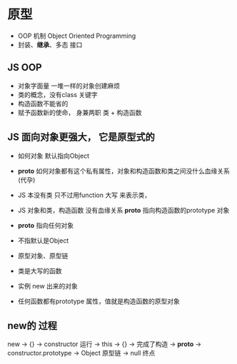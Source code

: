 # 原型

- OOP 机制 Object Oriented Programming
- 封装、**继承**、多态 接口

## JS OOP
- 对象字面量 一堆一样的对象创建麻烦
- 类的概念，没有class 关键字
- 构造函数不能省的
- 赋予函数新的使命， 身兼两职
  类 + 构造函数

## JS 面向对象更强大， 它是原型式的
- 如何对象 默认指向Object  
- __proto__ 
  如何对象都有这个私有属性，对象和构造函数和类之间没什么血缘关系(代孕)

- JS 本没有类
  只不过用function 大写 来表示类，
- JS 对象和类，构造函数 没有血缘关系
  __proto__ 指向构造函数的prototype 对象
- __proto__ 指向任何对象
- 不指默认是Object
- 原型对象、原型链
- 类是大写的函数
- 实例 new 出来的对象
- 任何函数都有prototype 属性，值就是构造函数的原型对象

## new的 过程
new -> {} -> constructor 运行 -> this -> {} -> 完成了构造
-> __proto__ -> constructor.prototype -> Object    原型链
-> null 终点
